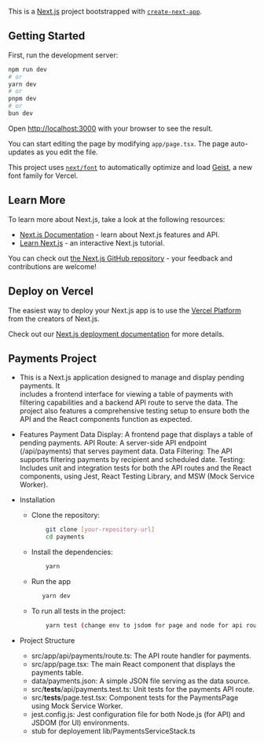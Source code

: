 This is a [Next.js](https://nextjs.org) project bootstrapped with [`create-next-app`](https://nextjs.org/docs/app/api-reference/cli/create-next-app).

## Getting Started

First, run the development server:

```bash
npm run dev
# or
yarn dev
# or
pnpm dev
# or
bun dev
```

Open [http://localhost:3000](http://localhost:3000) with your browser to see the result.

You can start editing the page by modifying `app/page.tsx`. The page auto-updates as you edit the file.

This project uses [`next/font`](https://nextjs.org/docs/app/building-your-application/optimizing/fonts) to automatically optimize and load [Geist](https://vercel.com/font), a new font family for Vercel.

## Learn More

To learn more about Next.js, take a look at the following resources:

- [Next.js Documentation](https://nextjs.org/docs) - learn about Next.js features and API.
- [Learn Next.js](https://nextjs.org/learn) - an interactive Next.js tutorial.

You can check out [the Next.js GitHub repository](https://github.com/vercel/next.js) - your feedback and contributions are welcome!

## Deploy on Vercel

The easiest way to deploy your Next.js app is to use the [Vercel Platform](https://vercel.com/new?utm_medium=default-template&filter=next.js&utm_source=create-next-app&utm_campaign=create-next-app-readme) from the creators of Next.js.

Check out our [Next.js deployment documentation](https://nextjs.org/docs/app/building-your-application/deploying) for more details.


## Payments Project
- This is a Next.js application designed to manage and display pending payments. It   
    includes a frontend interface for viewing a table of payments with filtering capabilities and a backend API route to serve the data. The project also features a comprehensive testing setup to ensure both the API and the React components function as expected.

- Features
    Payment Data Display: A frontend page that displays a table of pending payments.
    API Route: A server-side API endpoint (/api/payments) that serves payment data.
    Data Filtering: The API supports filtering payments by recipient and scheduled date.
    Testing: Includes unit and integration tests for both the API routes and the React components, using Jest, React Testing Library, and MSW (Mock Service Worker).


- Installation
    - Clone the repository:
        ```bash
            git clone [your-repository-url]
            cd payments
        ```
    - Install the dependencies:
        ```bash
            yarn
        ```
    -  Run the app
         ```bash
            yarn dev
        ```
    -  To run all tests in the project:
        ```bash
            yarn test (change env to jsdom for page and node for api routes)
        ```
    

- Project Structure
    - src/app/api/payments/route.ts: The API route handler for payments.
    - src/app/page.tsx: The main React component that displays the payments table.
    - data/payments.json: A simple JSON file serving as the data source.
    - src/__tests__/api/payments.test.ts: Unit tests for the payments API route.
    - src/__tests__/page.test.tsx: Component tests for the PaymentsPage using Mock Service Worker.
    - jest.config.js: Jest configuration file for both Node.js (for API) and JSDOM (for UI) environments.
    - stub for deployement lib/PaymentsServiceStack.ts